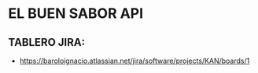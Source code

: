 # EL BUEN SABOR API



## TABLERO JIRA: 
- https://baroloignacio.atlassian.net/jira/software/projects/KAN/boards/1
